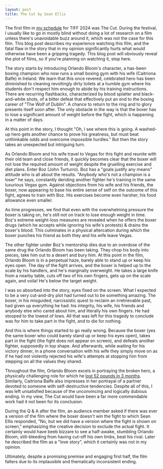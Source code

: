 ```yaml
---
layout: post
title: The Cut by Sean Ellis
---
```


The first film in [my schedule](https://2024.tiffr.com/schedules/benyamin-noori-gmail-com) for TIFF 2024 was The Cut. During the festival, I usually like to go in mostly blind without doing a lot of research on a film unless there's unavoidable buzz around it, which was not the case for this film. This blog post describes my experience watching this film, and the fatal flaw in the story that in my opinion significantly hurts what would otherwise have been a gripping tragedy. This blog post will obviously reveal the plot of films, so if you're planning on watching it, stop here.

The story starts by introducing Orlando Bloom's character, a has-been boxing champion who now runs a small boxing gym with his wife (Caitriona Balfe) in Ireland. We learn that this once revered, celebrated hero has been diminished to cleaning revoltingly dirty toilets at a humble gym where his students don't respect him enough to abide by his training instructions. There are recurring flashbacks, characterized by blood splatter and black-and-white shots, of a bitter defeat that effectively put an end to the boxing career of "The Wolf of Dublin". A chance to return to the ring and to glory presents itself soon after. The only obstacle in the way is that the boxer has to lose a significant amount of weight before the fight, which is happening in a matter of days. 

At this point in the story, I thought "Oh, I see where this is going. A washed-up hero gets another chance to prove his greatness, but must beat unthinkable odds and overcome impossible hurdles." But then the story takes an unexpected but intriguing turn. 

As Orlando Bloom and his wife travel to Vegas for this fight and reunite with their old team and close friends, it quickly becomes clear that the boxer will not lose the required amount of weight despite the gruelling exercise and diet plans. Enter Boz (John Turturro). Boz has a "goals justify any means" attitude who is all about the results. "Anybody who's not a champion is a loser" he says, constantly deriding another fighter he's training in the same luxurious Vegas gym. Against objections from his wife and his friends, the boxer, now appearing to base his entire sense of self on the outcome of this fight, agrees to train with Boz. His exercises become even harsher, his food allowance even smaller. 

As time progresses, we find that even with the overwhelming pressure the boxer is taking on, he's still not on track to lose enough weight in time. Boz's extreme weight-loss measures are revealed when he offers the boxer drugs (which he accepts while ignoring his wife's protests) & drains the boxer's blood. This culminates in a physical altercation during which the boxer punches his friend as both they and his wife leave Vegas. 

The other fighter under Boz's mentorship dies due to an overdose of the same drug the Orlando Bloom has been taking. They chop his body into pieces, take him out to a desert and bury him. At this point in the film, Orlando Bloom is in a perpetual haze, barely able to stand up or keep his eyes open. The day of the fight arrives, and the boxer is helped up to the scale by his handlers, and he's marginally overweight. He takes a large knife from a nearby table, cuts off two of his own fingers, gets up on the scale again, and voila! He's below the target weight. 

I was so absorbed into the story, eyes fixed on the screen. What I expected to be a very cut-and-dry plot had turned out to be something amazing. The boxer, in his misguided, narcissistic quest to reclaim an irretrievable past, had given up everything he had: his integrity, his wife, his friends and anybody else who cared about him, and literally his own fingers. He had stooped to the lowest of lows. All that was left for this tragedy to conclude was for him to take part in the fight, and to die for nothing.

And this is where things started to go really wrong. Because the boxer (yes the same boxer who could barely stand up or keep his eyes open), takes part in the fight (the fight does not appear on screen), and defeats another fighter, supposedly in top shape. And afterwards, while waiting for his victory dinner, in a phone conversation with his wife they simply move on as if he had not violently rejected his wife's attempts at stopping him from stepping on all the values they shared. 

Throughout the film, Orlando Bloom excels in portraying the broken hero, a physically challenging role for which he [lost 52 pounds in 3 months](https://www.today.com/health/health/orlando-bloom-weight-loss-rcna170075). Similarly, Caitriona Balfe also impresses in her portrayal of a partner devoted to someone with self-destructive tendencies. Despite all of this, I was left unsatisfied because of the unconvincing and logically dubious ending. In my view, The Cut would have been a far more commendable work had it not been for its conclusion.

During the Q & A after the film, an audience member asked if there was ever a version of the film where the boxer doesn't win the fight to which Sean Ellis responded, "No, but we did have a version where the fight is shown on screen," emphasizing the creative decision to exclude the actual fight. It certainly would have beeb bizzare to see a half-awake, stumbling Orlando Bloom, still-bleeding from having cut-off his own limbs, beat his rival. Later he described the film as a "love story", which it certainly was not in my opinion. 

Ultimately, despite a promising premise and engaging first half, the film falters due to its implausible and thematically inconsistent ending.